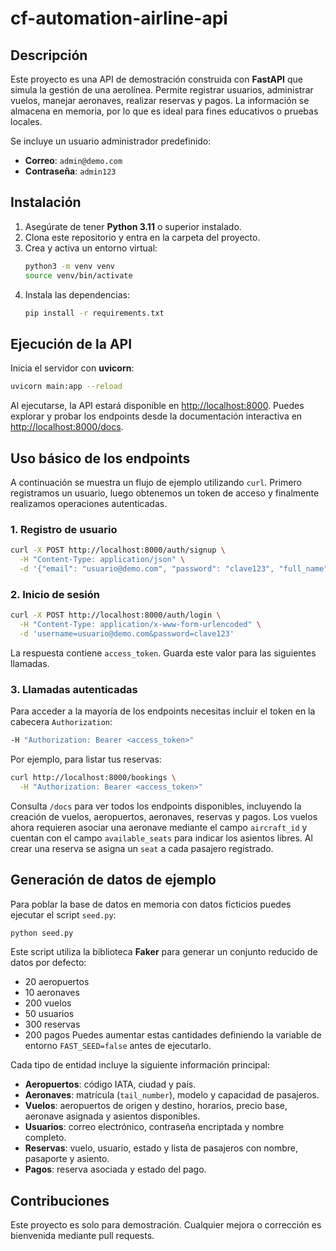 # cf-automation-airline-api

## Descripción
Este proyecto es una API de demostración construida con **FastAPI** que simula la gestión de una aerolínea. Permite registrar usuarios, administrar vuelos, manejar aeronaves, realizar reservas y pagos. La información se almacena en memoria, por lo que es ideal para fines educativos o pruebas locales.

Se incluye un usuario administrador predefinido:

- **Correo**: `admin@demo.com`
- **Contraseña**: `admin123`

## Instalación
1. Asegúrate de tener **Python 3.11** o superior instalado.
2. Clona este repositorio y entra en la carpeta del proyecto.
3. Crea y activa un entorno virtual:
   ```bash
   python3 -m venv venv
   source venv/bin/activate
   ```
4. Instala las dependencias:
   ```bash
   pip install -r requirements.txt
   ```

## Ejecución de la API
Inicia el servidor con **uvicorn**:
```bash
uvicorn main:app --reload
```
Al ejecutarse, la API estará disponible en [http://localhost:8000](http://localhost:8000). Puedes explorar y probar los endpoints desde la documentación interactiva en [http://localhost:8000/docs](http://localhost:8000/docs).

## Uso básico de los endpoints
A continuación se muestra un flujo de ejemplo utilizando `curl`. Primero registramos un usuario, luego obtenemos un token de acceso y finalmente realizamos operaciones autenticadas.

### 1. Registro de usuario
```bash
curl -X POST http://localhost:8000/auth/signup \
  -H "Content-Type: application/json" \
  -d '{"email": "usuario@demo.com", "password": "clave123", "full_name": "Usuario Demo"}'
```

### 2. Inicio de sesión
```bash
curl -X POST http://localhost:8000/auth/login \
  -H "Content-Type: application/x-www-form-urlencoded" \
  -d 'username=usuario@demo.com&password=clave123'
```
La respuesta contiene `access_token`. Guarda este valor para las siguientes llamadas.

### 3. Llamadas autenticadas
Para acceder a la mayoría de los endpoints necesitas incluir el token en la cabecera `Authorization`:
```bash
-H "Authorization: Bearer <access_token>"
```
Por ejemplo, para listar tus reservas:
```bash
curl http://localhost:8000/bookings \
  -H "Authorization: Bearer <access_token>"
```

Consulta `/docs` para ver todos los endpoints disponibles, incluyendo la creación de vuelos, aeropuertos, aeronaves, reservas y pagos.
Los vuelos ahora requieren asociar una aeronave mediante el campo `aircraft_id` y cuentan con el campo `available_seats` para indicar los asientos libres. Al crear una reserva se asigna un `seat` a cada pasajero registrado.

## Generación de datos de ejemplo
Para poblar la base de datos en memoria con datos ficticios puedes ejecutar el script `seed.py`:

```bash
python seed.py
```

Este script utiliza la biblioteca **Faker** para generar un conjunto reducido de datos por defecto:
- 20 aeropuertos
- 10 aeronaves
- 200 vuelos
- 50 usuarios
- 300 reservas
- 200 pagos
Puedes aumentar estas cantidades definiendo la variable de entorno `FAST_SEED=false` antes de ejecutarlo.

Cada tipo de entidad incluye la siguiente información principal:
- **Aeropuertos**: código IATA, ciudad y país.
- **Aeronaves**: matrícula (`tail_number`), modelo y capacidad de pasajeros.
- **Vuelos**: aeropuertos de origen y destino, horarios, precio base, aeronave asignada y asientos disponibles.
- **Usuarios**: correo electrónico, contraseña encriptada y nombre completo.
- **Reservas**: vuelo, usuario, estado y lista de pasajeros con nombre, pasaporte y asiento.
- **Pagos**: reserva asociada y estado del pago.

## Contribuciones
Este proyecto es solo para demostración. Cualquier mejora o corrección es bienvenida mediante pull requests.
